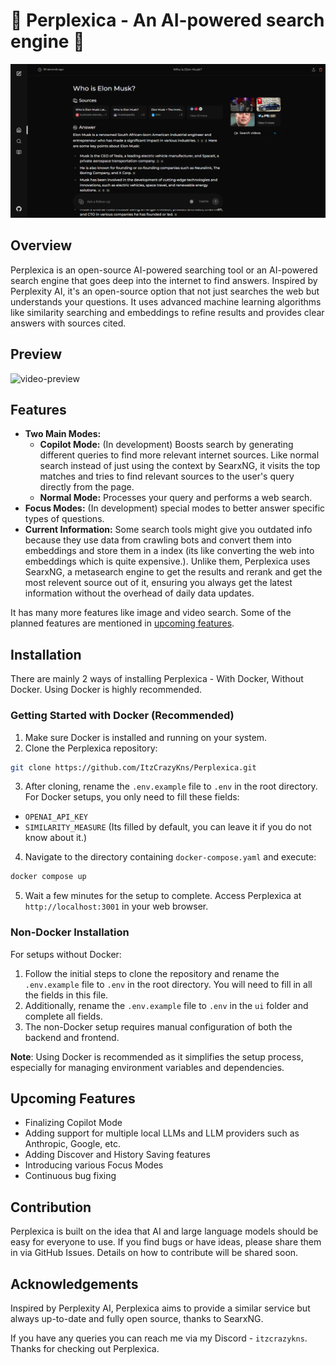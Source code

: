 # 🚀 Perplexica - An AI-powered search engine 🔎

![preview](.assets/perplexica-screenshot.png)

## Overview

Perplexica is an open-source AI-powered searching tool or an AI-powered search engine that goes deep into the internet to find answers. Inspired by Perplexity AI, it's an open-source option that not just searches the web but understands your questions. It uses advanced machine learning algorithms like similarity searching and embeddings to refine results and provides clear answers with sources cited.

## Preview
![video-preview](.assets/perplexica-preview.gif)

## Features

- **Two Main Modes:**
  - **Copilot Mode:** (In development) Boosts search by generating different queries to find more relevant internet sources. Like normal search instead of just using the context by SearxNG, it visits the top matches and tries to find relevant sources to the user's query directly from the page.
  - **Normal Mode:** Processes your query and performs a web search.
- **Focus Modes:** (In development) special modes to better answer specific types of questions.
- **Current Information:** Some search tools might give you outdated info because they use data from crawling bots and convert them into embeddings and store them in a index (its like converting the web into embeddings which is quite expensive.). Unlike them, Perplexica uses SearxNG, a metasearch engine to get the results and rerank and get the most relevent source out of it, ensuring you always get the latest information without the overhead of daily data updates.

It has many more features like image and video search. Some of the planned features are mentioned in [upcoming features](#upcoming-features).

## Installation

There are mainly 2 ways of installing Perplexica - With Docker, Without Docker. Using Docker is highly recommended.

### Getting Started with Docker (Recommended)

1. Make sure Docker is installed and running on your system.
2. Clone the Perplexica repository:

```bash
git clone https://github.com/ItzCrazyKns/Perplexica.git
```

3. After cloning, rename the `.env.example` file to `.env` in the root directory. For Docker setups, you only need to fill these fields:

- `OPENAI_API_KEY`
- `SIMILARITY_MEASURE` (Its filled by default, you can leave it if you do not know about it.)

4. Navigate to the directory containing `docker-compose.yaml` and execute:

```bash
docker compose up
```

5. Wait a few minutes for the setup to complete. Access Perplexica at `http://localhost:3001` in your web browser.

### Non-Docker Installation

For setups without Docker:

1. Follow the initial steps to clone the repository and rename the `.env.example` file to `.env` in the root directory. You will need to fill in all the fields in this file.
2. Additionally, rename the `.env.example` file to `.env` in the `ui` folder and complete all fields.
3. The non-Docker setup requires manual configuration of both the backend and frontend.

**Note**: Using Docker is recommended as it simplifies the setup process, especially for managing environment variables and dependencies.

## Upcoming Features

- Finalizing Copilot Mode
- Adding support for multiple local LLMs and LLM providers such as Anthropic, Google, etc.
- Adding Discover and History Saving features
- Introducing various Focus Modes
- Continuous bug fixing

## Contribution

Perplexica is built on the idea that AI and large language models should be easy for everyone to use. If you find bugs or have ideas, please share them in via GitHub Issues. Details on how to contribute will be shared soon.

## Acknowledgements

Inspired by Perplexity AI, Perplexica aims to provide a similar service but always up-to-date and fully open source, thanks to SearxNG.

If you have any queries you can reach me via my Discord - `itzcrazykns`. Thanks for checking out Perplexica.
